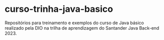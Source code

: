 # curso-trinha-java-basico
Repositórios para treinamento e exemplos do curso de Java básico realizado pela DIO na trilha de aprendizagem do Santander Java Back-end 2023. 
